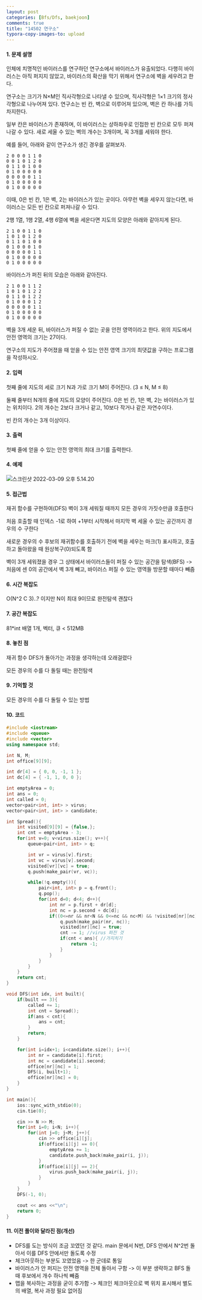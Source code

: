 ```yaml
---
layout: post
categories: [Bfs/Dfs, baekjoon]
comments: true
title: "14502 연구소"
typora-copy-images-to: upload
---
```


#### 1. 문제 설명

인체에 치명적인 바이러스를 연구하던 연구소에서 바이러스가 유출되었다. 다행히 바이러스는 아직 퍼지지 않았고, 바이러스의 확산을 막기 위해서 연구소에 벽을 세우려고 한다.

연구소는 크기가 N×M인 직사각형으로 나타낼 수 있으며, 직사각형은 1×1 크기의 정사각형으로 나누어져 있다. 연구소는 빈 칸, 벽으로 이루어져 있으며, 벽은 칸 하나를 가득 차지한다. 

일부 칸은 바이러스가 존재하며, 이 바이러스는 상하좌우로 인접한 빈 칸으로 모두 퍼져나갈 수 있다. 새로 세울 수 있는 벽의 개수는 3개이며, 꼭 3개를 세워야 한다.

예를 들어, 아래와 같이 연구소가 생긴 경우를 살펴보자.

```
2 0 0 0 1 1 0
0 0 1 0 1 2 0
0 1 1 0 1 0 0
0 1 0 0 0 0 0
0 0 0 0 0 1 1
0 1 0 0 0 0 0
0 1 0 0 0 0 0
```

이때, 0은 빈 칸, 1은 벽, 2는 바이러스가 있는 곳이다. 아무런 벽을 세우지 않는다면, 바이러스는 모든 빈 칸으로 퍼져나갈 수 있다.

2행 1열, 1행 2열, 4행 6열에 벽을 세운다면 지도의 모양은 아래와 같아지게 된다.

```
2 1 0 0 1 1 0
1 0 1 0 1 2 0
0 1 1 0 1 0 0
0 1 0 0 0 1 0
0 0 0 0 0 1 1
0 1 0 0 0 0 0
0 1 0 0 0 0 0
```

바이러스가 퍼진 뒤의 모습은 아래와 같아진다.

```
2 1 0 0 1 1 2
1 0 1 0 1 2 2
0 1 1 0 1 2 2
0 1 0 0 0 1 2
0 0 0 0 0 1 1
0 1 0 0 0 0 0
0 1 0 0 0 0 0
```

벽을 3개 세운 뒤, 바이러스가 퍼질 수 없는 곳을 안전 영역이라고 한다. 위의 지도에서 안전 영역의 크기는 27이다.

연구소의 지도가 주어졌을 때 얻을 수 있는 안전 영역 크기의 최댓값을 구하는 프로그램을 작성하시오.

#### 2. 입력

첫째 줄에 지도의 세로 크기 N과 가로 크기 M이 주어진다. (3 ≤ N, M ≤ 8)

둘째 줄부터 N개의 줄에 지도의 모양이 주어진다. 0은 빈 칸, 1은 벽, 2는 바이러스가 있는 위치이다. 2의 개수는 2보다 크거나 같고, 10보다 작거나 같은 자연수이다.

빈 칸의 개수는 3개 이상이다.

#### 3. 출력

첫째 줄에 얻을 수 있는 안전 영역의 최대 크기를 출력한다.

#### 4. 예제

![스크린샷 2022-03-09 오후 5.14.20](https://tva1.sinaimg.cn/large/e6c9d24egy1h03p8fxj6wj20w10nn75p.jpg)

#### 5. 접근법

재귀 함수를 구현하여(DFS) 벽이 3개 세워질 때까지 모든 경우의 가짓수만큼 호출한다

처음 호출할 때 인덱스 -1로 하여 +1부터 시작해서 마지막 벽 세울 수 있는 공간까지 경우의 수 구한다

새로운 경우의 수 후보의 재귀함수를 호출하기 전에 벽을 세우는 마크(1) 표시하고, 호출하고 돌아왔을 때 원상복구(0)되도록 함

벽이 3개 세워졌을 경우 그 상태에서 바이러스들이 퍼질 수 있는 공간을 탐색(BFS) -> 처음에 센 0의 공간에서 벽 3개 빼고, 바이러스 퍼질 수 있는 영역들 방문할 때마다 빼줌

#### 6. 시간 복잡도 

O(N^2 C 3)..? 이지만 N이 최대 9이므로 완전탐색 괜찮다

#### 7. 공간 복잡도

81*int 배열 1개, 벡터, 큐 < 512MB

#### 8. 놓친 점

재귀 함수 DFS가 돌아가는 과정을 생각하는데 오래걸렸다

모든 경우의 수를 다 돌릴 때는 완전탐색

#### 9. 기억할 것

모든 경우의 수를 다 돌릴 수 있는 방법

#### 10. 코드

```c++
#include <iostream>
#include <queue>
#include <vector>
using namespace std;

int N, M;
int office[9][9];

int dr[4] = { 0, 0, -1, 1 };
int dc[4] = { -1, 1, 0, 0 };

int emptyArea = 0; 
int ans = 0;
int called = 0;
vector<pair<int, int> > virus;
vector<pair<int, int> > candidate;

int Spread(){
    int visited[9][9] = {false,};
    int cnt = emptyArea - 3;
    for(int v=0; v<virus.size(); v++){
        queue<pair<int, int> > q;

        int vr = virus[v].first;
        int vc = virus[v].second;
        visited[vr][vc] = true;
        q.push(make_pair(vr, vc));

        while(!q.empty()){
            pair<int, int> p = q.front();
            q.pop();
            for(int d=0; d<4; d++){
                int nr = p.first + dr[d];
                int nc = p.second + dc[d];
                if((0<=nr && nr<N && 0<=nc && nc<M) && !visited[nr][nc] && office[nr][nc]==0){
                    q.push(make_pair(nr, nc));
                    visited[nr][nc] = true;
                    cnt -= 1; //virus 퍼진 것
                    if(cnt < ans){ //가지치기
                        return -1;
                    }
                }
            }
        }
    }
    return cnt;
}

void DFS(int idx, int built){
    if(built == 3){
        called += 1;
        int cnt = Spread();
        if(ans < cnt){
            ans = cnt;
        }
        return;
    }

    for(int i=idx+1; i<candidate.size(); i++){
        int nr = candidate[i].first;
        int nc = candidate[i].second;
        office[nr][nc] = 1;
        DFS(i, built+1);
        office[nr][nc] = 0;
    }
}

int main(){
    ios::sync_with_stdio(0);
    cin.tie(0);

    cin >> N >> M;
    for(int i=0; i<N; i++){
        for(int j=0; j<M; j++){
            cin >> office[i][j];
            if(office[i][j] == 0){
                emptyArea += 1;
                candidate.push_back(make_pair(i, j));
            }
            if(office[i][j] == 2){
                virus.push_back(make_pair(i, j));
            }
        }
    }
    DFS(-1, 0);

    cout << ans <<"\n";
    return 0;
}
```

#### 11. 이전 풀이와 달라진 점(개선)

- DFS를 도는 방식이 조금 꼬였던 것 같다. main 문에서 N번, DFS 안에서 N^2번 돌아서 이를 DFS 안에서만 돌도록 수정
- 체크아웃하는 부분도 꼬였었음 -> 한 군데로 통일
- 바이러스가 안 퍼지는 안전 영역을 전체 돌아서 구함 -> 이 부분 생략하고 BFS 돌 때 후보에서 개수 하나씩 빼줌
- 맵을 복사하는 과정을 굳이 추가함 -> 체크인 체크아웃으로 벽 위치 표시해서 별도의 배열, 복사 과정 필요 없어짐

